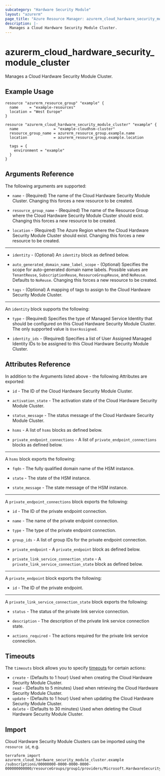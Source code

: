 ```yaml
---
subcategory: "Hardware Security Module"
layout: "azurerm"
page_title: "Azure Resource Manager: azurerm_cloud_hardware_security_module_cluster"
description: |-
  Manages a Cloud Hardware Security Module Cluster.
---
```


# azurerm_cloud_hardware_security_module_cluster

Manages a Cloud Hardware Security Module Cluster.

## Example Usage

```hcl
resource "azurerm_resource_group" "example" {
  name     = "example-resources"
  location = "West Europe"
}

resource "azurerm_cloud_hardware_security_module_cluster" "example" {
  name                = "example-cloudhsm-cluster"
  resource_group_name = azurerm_resource_group.example.name
  location            = azurerm_resource_group.example.location

  tags = {
    environment = "example"
  }
}
```

## Arguments Reference

The following arguments are supported:

* `name` - (Required) The name of the Cloud Hardware Security Module Cluster. Changing this forces a new resource to be created.

* `resource_group_name` - (Required) The name of the Resource Group where the Cloud Hardware Security Module Cluster should exist. Changing this forces a new resource to be created.

* `location` - (Required) The Azure Region where the Cloud Hardware Security Module Cluster should exist. Changing this forces a new resource to be created.

---

* `identity` - (Optional) An `identity` block as defined below.

* `auto_generated_domain_name_label_scope` - (Optional) Specifies the scope for auto-generated domain name labels. Possible values are `TenantReuse`, `SubscriptionReuse`, `ResourceGroupReuse`, and `NoReuse`. Defaults to `NoReuse`. Changing this forces a new resource to be created.

* `tags` - (Optional) A mapping of tags to assign to the Cloud Hardware Security Module Cluster.

---

An `identity` block supports the following:

* `type` - (Required) Specifies the type of Managed Service Identity that should be configured on this Cloud Hardware Security Module Cluster. The only supported value is `UserAssigned`.

* `identity_ids` - (Required) Specifies a list of User Assigned Managed Identity IDs to be assigned to this Cloud Hardware Security Module Cluster.

## Attributes Reference

In addition to the Arguments listed above - the following Attributes are exported:

* `id` - The ID of the Cloud Hardware Security Module Cluster.

* `activation_state` - The activation state of the Cloud Hardware Security Module Cluster.

* `status_message` - The status message of the Cloud Hardware Security Module Cluster.

* `hsms` - A list of `hsms` blocks as defined below.

* `private_endpoint_connections` - A list of `private_endpoint_connections` blocks as defined below.

---

A `hsms` block exports the following:

* `fqdn` - The fully qualified domain name of the HSM instance.

* `state` - The state of the HSM instance.

* `state_message` - The state message of the HSM instance.

---

A `private_endpoint_connections` block exports the following:

* `id` - The ID of the private endpoint connection.

* `name` - The name of the private endpoint connection.

* `type` - The type of the private endpoint connection.

* `group_ids` - A list of group IDs for the private endpoint connection.

* `private_endpoint` - A `private_endpoint` block as defined below.

* `private_link_service_connection_state` - A `private_link_service_connection_state` block as defined below.

---

A `private_endpoint` block exports the following:

* `id` - The ID of the private endpoint.

---

A `private_link_service_connection_state` block exports the following:

* `status` - The status of the private link service connection.

* `description` - The description of the private link service connection state.

* `actions_required` - The actions required for the private link service connection.

## Timeouts

The `timeouts` block allows you to specify [timeouts](https://www.terraform.io/language/resources/syntax#operation-timeouts) for certain actions:

* `create` - (Defaults to 1 hour) Used when creating the Cloud Hardware Security Module Cluster.
* `read` - (Defaults to 5 minutes) Used when retrieving the Cloud Hardware Security Module Cluster.
* `update` - (Defaults to 1 hour) Used when updating the Cloud Hardware Security Module Cluster.
* `delete` - (Defaults to 30 minutes) Used when deleting the Cloud Hardware Security Module Cluster.

## Import

Cloud Hardware Security Module Clusters can be imported using the `resource id`, e.g.

```shell
terraform import azurerm_cloud_hardware_security_module_cluster.example /subscriptions/00000000-0000-0000-0000-000000000000/resourceGroups/group1/providers/Microsoft.HardwareSecurityModules/cloudHsmClusters/cluster1
```
